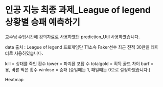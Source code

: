 # 인공 지능 최종 과제_League of legend 상황별 승패 예측하기


교수님 수업시간에 강의자료로 사용하였던 prediction_Util 사용하였습니다.

data 출처 : League of legend 프로게임단 T1소속 Faker선수 최근 전적 30판을 데이터로 사용하였습니다.

kill = 상대를 죽인 횟수
tower = 파괴된 포탑 수
totalgold = 획득 골드 차이
burf = 용, 바론 먹은 횟수
winlose = 승패 (승일때는 1, 패일때는 0으로 설정하였습니다.)

Heatmap
